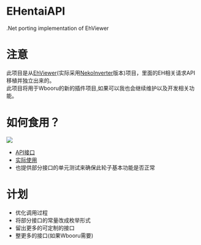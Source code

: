 # EHentaiAPI
.Net porting implementation of EhViewer

# 注意
此项目是从[EhViewer](https://github.com/seven332/EhViewer)(实际采用[NekoInverter](https://gitlab.com/NekoInverter/EhViewer)版本)项目，里面的EH相关请求API移植并独立出来的。<br>
此项目将用于Wbooru的新的插件项目,如果可以我也会继续维护以及开发相关功能。

# 如何食用？
[![](https://img.shields.io/badge/nuget-EHentaiAPI%20-blue)](https://www.nuget.org/packages/EHentaiAPI)
* [API接口](https://github.com/MikiraSora/EHentaiAPI/blob/master/EHentaiAPI/Client/EhClient.cs#L92)
* [实际使用](https://github.com/MikiraSora/EHentaiAPI/blob/master/EHentaiAPI.TestConsole/Program.cs)
* 也提供部分接口的单元测试来确保此轮子基本功能是否正常

# 计划
* 优化调用过程
* 将部分接口的常量改成枚举形式
* 留出更多的可定制的接口
* 整更多的接口(如果Wbooru需要)
